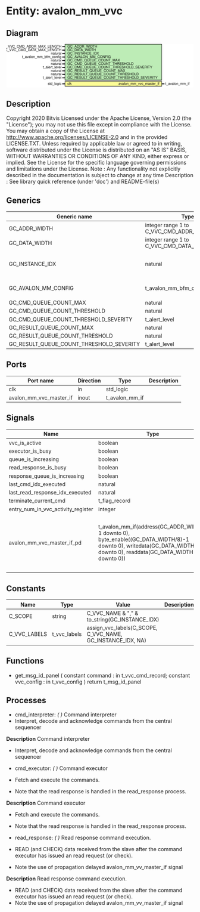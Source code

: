 # Entity: avalon_mm_vvc
## Diagram
![Diagram](avalon_mm_vvc.svg "Diagram")
## Description
Copyright 2020 Bitvis
Licensed under the Apache License, Version 2.0 (the "License"); you may not use this file except in compliance with the License.
You may obtain a copy of the License at http://www.apache.org/licenses/LICENSE-2.0 and in the provided LICENSE.TXT.
Unless required by applicable law or agreed to in writing, software distributed under the License is distributed on
an "AS IS" BASIS, WITHOUT WARRANTIES OR CONDITIONS OF ANY KIND, either express or implied.
See the License for the specific language governing permissions and limitations under the License.
Note : Any functionality not explicitly described in the documentation is subject to change at any time
Description   : See library quick reference (under 'doc') and README-file(s)
## Generics
| Generic name                             | Type                                         | Value                          | Description                                     |
| ---------------------------------------- | -------------------------------------------- | ------------------------------ | ----------------------------------------------- |
| GC_ADDR_WIDTH                            | integer range 1 to C_VVC_CMD_ADDR_MAX_LENGTH | 8                              | Avalon MM address bus                           |
| GC_DATA_WIDTH                            | integer range 1 to C_VVC_CMD_DATA_MAX_LENGTH | 32                             | Avalon MM data bus                              |
| GC_INSTANCE_IDX                          | natural                                      | 1                              | Instance index for this AVALON_MM_VVCT instance |
| GC_AVALON_MM_CONFIG                      | t_avalon_mm_bfm_config                       | C_AVALON_MM_BFM_CONFIG_DEFAULT | Behavior specification for BFM                  |
| GC_CMD_QUEUE_COUNT_MAX                   | natural                                      | 1000                           |                                                 |
| GC_CMD_QUEUE_COUNT_THRESHOLD             | natural                                      | 950                            |                                                 |
| GC_CMD_QUEUE_COUNT_THRESHOLD_SEVERITY    | t_alert_level                                | WARNING                        |                                                 |
| GC_RESULT_QUEUE_COUNT_MAX                | natural                                      | 1000                           |                                                 |
| GC_RESULT_QUEUE_COUNT_THRESHOLD          | natural                                      | 950                            |                                                 |
| GC_RESULT_QUEUE_COUNT_THRESHOLD_SEVERITY | t_alert_level                                | WARNING                        |                                                 |
## Ports
| Port name               | Direction | Type           | Description |
| ----------------------- | --------- | -------------- | ----------- |
| clk                     | in        | std_logic      |             |
| avalon_mm_vvc_master_if | inout     | t_avalon_mm_if |             |
## Signals
| Name                               | Type                                                                                                                                                                                                                                                                                                                                    | Description                                                                                              |
| ---------------------------------- | --------------------------------------------------------------------------------------------------------------------------------------------------------------------------------------------------------------------------------------------------------------------------------------------------------------------------------------- | -------------------------------------------------------------------------------------------------------- |
| vvc_is_active                      | boolean                                                                                                                                                                                                                                                                                                                                 |                                                                                                          |
| executor_is_busy                   | boolean                                                                                                                                                                                                                                                                                                                                 |                                                                                                          |
| queue_is_increasing                | boolean                                                                                                                                                                                                                                                                                                                                 |                                                                                                          |
| read_response_is_busy              | boolean                                                                                                                                                                                                                                                                                                                                 |                                                                                                          |
| response_queue_is_increasing       | boolean                                                                                                                                                                                                                                                                                                                                 |                                                                                                          |
| last_cmd_idx_executed              | natural                                                                                                                                                                                                                                                                                                                                 |                                                                                                          |
| last_read_response_idx_executed    | natural                                                                                                                                                                                                                                                                                                                                 |                                                                                                          |
| terminate_current_cmd              | t_flag_record                                                                                                                                                                                                                                                                                                                           |                                                                                                          |
| entry_num_in_vvc_activity_register | integer                                                                                                                                                                                                                                                                                                                                 | VVC Activity                                                                                             |
| avalon_mm_vvc_master_if_pd         | t_avalon_mm_if(address(GC_ADDR_WIDTH-1 downto 0),                                                       byte_enable((GC_DATA_WIDTH/8)-1 downto 0),                                                       writedata(GC_DATA_WIDTH-1 downto 0),                                                       readdata(GC_DATA_WIDTH-1 downto 0)) | Propagation delayed interface signal used when reading data from the slave in the read_response process. |
## Constants
| Name         | Type         | Value                                                        | Description |
| ------------ | ------------ | ------------------------------------------------------------ | ----------- |
| C_SCOPE      | string       |  C_VVC_NAME & "," & to_string(GC_INSTANCE_IDX)               |             |
| C_VVC_LABELS | t_vvc_labels |  assign_vvc_labels(C_SCOPE, C_VVC_NAME, GC_INSTANCE_IDX, NA) |             |
## Functions
- get_msg_id_panel <font id="function_arguments">(    constant command    : in t_vvc_cmd_record;
    constant vvc_config : in t_vvc_config
  )</font> <font id="function_return">return t_msg_id_panel</font>
## Processes
- cmd_interpreter: _(  )_
Command interpreter
- Interpret, decode and acknowledge commands from the central sequencer

**Description**
Command interpreter
- Interpret, decode and acknowledge commands from the central sequencer

- cmd_executor: _(  )_
Command executor
- Fetch and execute the commands.
- Note that the read response is handled in the read_response process.

**Description**
Command executor
- Fetch and execute the commands.
- Note that the read response is handled in the read_response process.

- read_response: _(  )_
Read response command execution.
- READ (and CHECK) data received from the slave after the command executor has issued an
  read request (or check).
- Note the use of propagation delayed avalon_mm_vv_master_if signal

**Description**
Read response command execution.
- READ (and CHECK) data received from the slave after the command executor has issued an
  read request (or check).
- Note the use of propagation delayed avalon_mm_vv_master_if signal

